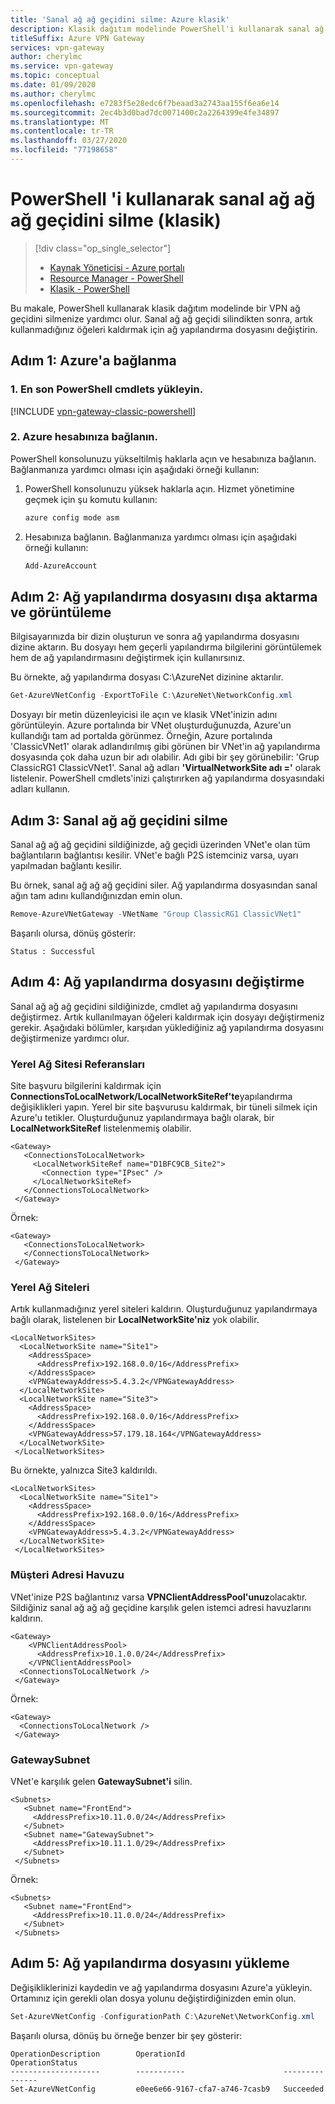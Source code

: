 ```yaml
---
title: 'Sanal ağ ağ geçidini silme: Azure klasik'
description: Klasik dağıtım modelinde PowerShell'i kullanarak sanal ağ ağ ağ geçidini silin.
titleSuffix: Azure VPN Gateway
services: vpn-gateway
author: cherylmc
ms.service: vpn-gateway
ms.topic: conceptual
ms.date: 01/09/2020
ms.author: cherylmc
ms.openlocfilehash: e7283f5e28edc6f7beaad3a2743aa155f6ea6e14
ms.sourcegitcommit: 2ec4b3d0bad7dc0071400c2a2264399e4fe34897
ms.translationtype: MT
ms.contentlocale: tr-TR
ms.lasthandoff: 03/27/2020
ms.locfileid: "77198658"
---
```

# <a name="delete-a-virtual-network-gateway-using-powershell-classic"></a>PowerShell 'i kullanarak sanal ağ ağ ağ geçidini silme (klasik)

> [!div class="op_single_selector"]
> * [Kaynak Yöneticisi - Azure portalı](vpn-gateway-delete-vnet-gateway-portal.md)
> * [Resource Manager - PowerShell](vpn-gateway-delete-vnet-gateway-powershell.md)
> * [Klasik - PowerShell](vpn-gateway-delete-vnet-gateway-classic-powershell.md)
>

Bu makale, PowerShell kullanarak klasik dağıtım modelinde bir VPN ağ geçidini silmenize yardımcı olur. Sanal ağ ağ geçidi silindikten sonra, artık kullanmadığınız öğeleri kaldırmak için ağ yapılandırma dosyasını değiştirin.

## <a name="step-1-connect-to-azure"></a><a name="connect"></a>Adım 1: Azure'a bağlanma

### <a name="1-install-the-latest-powershell-cmdlets"></a>1. En son PowerShell cmdlets yükleyin.

[!INCLUDE [vpn-gateway-classic-powershell](../../includes/vpn-gateway-powershell-classic-locally.md)]

### <a name="2-connect-to-your-azure-account"></a>2. Azure hesabınıza bağlanın.

PowerShell konsolunuzu yükseltilmiş haklarla açın ve hesabınıza bağlanın. Bağlanmanıza yardımcı olması için aşağıdaki örneği kullanın:

1. PowerShell konsolunuzu yüksek haklarla açın. Hizmet yönetimine geçmek için şu komutu kullanın:

   ```powershell
   azure config mode asm
   ```
2. Hesabınıza bağlanın. Bağlanmanıza yardımcı olması için aşağıdaki örneği kullanın:

   ```powershell
   Add-AzureAccount
   ```

## <a name="step-2-export-and-view-the-network-configuration-file"></a><a name="export"></a>Adım 2: Ağ yapılandırma dosyasını dışa aktarma ve görüntüleme

Bilgisayarınızda bir dizin oluşturun ve sonra ağ yapılandırma dosyasını dizine aktarın. Bu dosyayı hem geçerli yapılandırma bilgilerini görüntülemek hem de ağ yapılandırmasını değiştirmek için kullanırsınız.

Bu örnekte, ağ yapılandırma dosyası C:\AzureNet dizinine aktarılır.

```powershell
Get-AzureVNetConfig -ExportToFile C:\AzureNet\NetworkConfig.xml
```

Dosyayı bir metin düzenleyicisi ile açın ve klasik VNet'inizin adını görüntüleyin. Azure portalında bir VNet oluşturduğunuzda, Azure'un kullandığı tam ad portalda görünmez. Örneğin, Azure portalında 'ClassicVNet1' olarak adlandırılmış gibi görünen bir VNet'in ağ yapılandırma dosyasında çok daha uzun bir adı olabilir. Adı gibi bir şey görünebilir: 'Grup ClassicRG1 ClassicVNet1'. Sanal ağ adları **'VirtualNetworkSite adı ='** olarak listelenir. PowerShell cmdlets'inizi çalıştırırken ağ yapılandırma dosyasındaki adları kullanın.

## <a name="step-3-delete-the-virtual-network-gateway"></a><a name="delete"></a>Adım 3: Sanal ağ ağ geçidini silme

Sanal ağ ağ ağ geçidini sildiğinizde, ağ geçidi üzerinden VNet'e olan tüm bağlantıların bağlantısı kesilir. VNet'e bağlı P2S istemciniz varsa, uyarı yapılmadan bağlantı kesilir.

Bu örnek, sanal ağ ağ ağ geçidini siler. Ağ yapılandırma dosyasından sanal ağın tam adını kullandığınızdan emin olun.

```powershell
Remove-AzureVNetGateway -VNetName "Group ClassicRG1 ClassicVNet1"
```

Başarılı olursa, dönüş gösterir:

```
Status : Successful
```

## <a name="step-4-modify-the-network-configuration-file"></a><a name="modify"></a>Adım 4: Ağ yapılandırma dosyasını değiştirme

Sanal ağ ağ ağ geçidini sildiğinizde, cmdlet ağ yapılandırma dosyasını değiştirmez. Artık kullanılmayan öğeleri kaldırmak için dosyayı değiştirmeniz gerekir. Aşağıdaki bölümler, karşıdan yüklediğiniz ağ yapılandırma dosyasını değiştirmenize yardımcı olur.

### <a name="local-network-site-references"></a><a name="lnsref"></a>Yerel Ağ Sitesi Referansları

Site başvuru bilgilerini kaldırmak için **ConnectionsToLocalNetwork/LocalNetworkSiteRef'te**yapılandırma değişiklikleri yapın. Yerel bir site başvurusu kaldırmak, bir tüneli silmek için Azure'u tetikler. Oluşturduğunuz yapılandırmaya bağlı olarak, bir **LocalNetworkSiteRef** listelenmemiş olabilir.

```
<Gateway>
   <ConnectionsToLocalNetwork>
     <LocalNetworkSiteRef name="D1BFC9CB_Site2">
       <Connection type="IPsec" />
     </LocalNetworkSiteRef>
   </ConnectionsToLocalNetwork>
 </Gateway>
```

Örnek:

```
<Gateway>
   <ConnectionsToLocalNetwork>
   </ConnectionsToLocalNetwork>
 </Gateway>
```

### <a name="local-network-sites"></a><a name="lns"></a>Yerel Ağ Siteleri

Artık kullanmadığınız yerel siteleri kaldırın. Oluşturduğunuz yapılandırmaya bağlı olarak, listelenen bir **LocalNetworkSite'niz** yok olabilir.

```
<LocalNetworkSites>
  <LocalNetworkSite name="Site1">
    <AddressSpace>
      <AddressPrefix>192.168.0.0/16</AddressPrefix>
    </AddressSpace>
    <VPNGatewayAddress>5.4.3.2</VPNGatewayAddress>
  </LocalNetworkSite>
  <LocalNetworkSite name="Site3">
    <AddressSpace>
      <AddressPrefix>192.168.0.0/16</AddressPrefix>
    </AddressSpace>
    <VPNGatewayAddress>57.179.18.164</VPNGatewayAddress>
  </LocalNetworkSite>
 </LocalNetworkSites>
```

Bu örnekte, yalnızca Site3 kaldırıldı.

```
<LocalNetworkSites>
  <LocalNetworkSite name="Site1">
    <AddressSpace>
      <AddressPrefix>192.168.0.0/16</AddressPrefix>
    </AddressSpace>
    <VPNGatewayAddress>5.4.3.2</VPNGatewayAddress>
  </LocalNetworkSite>
 </LocalNetworkSites>
```

### <a name="client-addresspool"></a><a name="clientaddresss"></a>Müşteri Adresi Havuzu

VNet'inize P2S bağlantınız varsa **VPNClientAddressPool'unuz**olacaktır. Sildiğiniz sanal ağ ağ ağ geçidine karşılık gelen istemci adresi havuzlarını kaldırın.

```
<Gateway>
    <VPNClientAddressPool>
      <AddressPrefix>10.1.0.0/24</AddressPrefix>
    </VPNClientAddressPool>
  <ConnectionsToLocalNetwork />
 </Gateway>
```

Örnek:

```
<Gateway>
  <ConnectionsToLocalNetwork />
 </Gateway>
```

### <a name="gatewaysubnet"></a><a name="gwsub"></a>GatewaySubnet

VNet'e karşılık gelen **GatewaySubnet'i** silin.

```
<Subnets>
   <Subnet name="FrontEnd">
     <AddressPrefix>10.11.0.0/24</AddressPrefix>
   </Subnet>
   <Subnet name="GatewaySubnet">
     <AddressPrefix>10.11.1.0/29</AddressPrefix>
   </Subnet>
 </Subnets>
```

Örnek:

```
<Subnets>
   <Subnet name="FrontEnd">
     <AddressPrefix>10.11.0.0/24</AddressPrefix>
   </Subnet>
 </Subnets>
```

## <a name="step-5-upload-the-network-configuration-file"></a><a name="upload"></a>Adım 5: Ağ yapılandırma dosyasını yükleme

Değişikliklerinizi kaydedin ve ağ yapılandırma dosyasını Azure'a yükleyin. Ortamınız için gerekli olan dosya yolunu değiştirdiğinizden emin olun.

```powershell
Set-AzureVNetConfig -ConfigurationPath C:\AzureNet\NetworkConfig.xml
```

Başarılı olursa, dönüş bu örneğe benzer bir şey gösterir:

```
OperationDescription        OperationId                      OperationStatus                                                
--------------------        -----------                      ---------------                                           
Set-AzureVNetConfig         e0ee6e66-9167-cfa7-a746-7casb9   Succeeded
```
